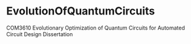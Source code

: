 # EvolutionOfQuantumCircuits
COM3610 Evolutionary Optimization of Quantum Circuits for Automated Circuit Design Dissertation
